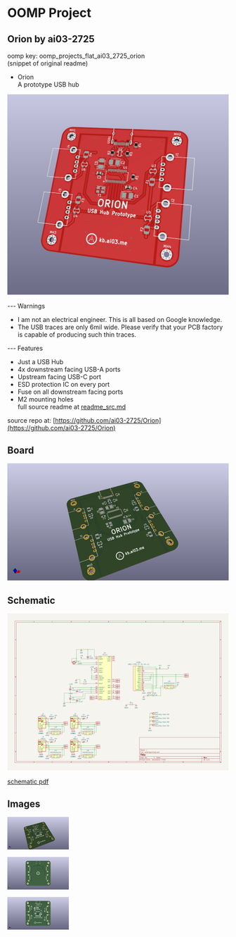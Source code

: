 # OOMP Project  
## Orion  by ai03-2725  
  
oomp key: oomp_projects_flat_ai03_2725_orion  
(snippet of original readme)  
  
- Orion  
A prototype USB hub  
  
![Render](https://github.com/ai03-2725/Orion/blob/master/Render/Orion-Front.jpg?raw=true)  
  
--- Warnings  
* I am not an electrical engineer. This is all based on Google knowledge.  
* The USB traces are only 6mil wide. Please verify that your PCB factory is capable of producing such thin traces.  
  
--- Features  
* Just a USB Hub  
* 4x downstream facing USB-A ports  
* Upstream facing USB-C port  
* ESD protection IC on every port  
* Fuse on all downstream facing ports  
* M2 mounting holes  
  full source readme at [readme_src.md](readme_src.md)  
  
source repo at: [https://github.com/ai03-2725/Orion](https://github.com/ai03-2725/Orion)  
## Board  
  
[![working_3d.png](working_3d_600.png)](working_3d.png)  
## Schematic  
  
[![working_schematic.png](working_schematic_600.png)](working_schematic.png)  
  
[schematic pdf](working_schematic.pdf)  
## Images  
  
[![working_3d.png](working_3d_140.png)](working_3d.png)  
  
[![working_3d_back.png](working_3d_back_140.png)](working_3d_back.png)  
  
[![working_3d_front.png](working_3d_front_140.png)](working_3d_front.png)  
